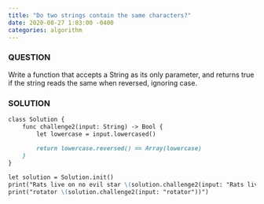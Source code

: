 ```yaml
---
title: "Do two strings contain the same characters?"
date: 2020-08-27 1:03:00 -0400
categories: algorithm
---
```


### QUESTION
Write a function that accepts a String as its only parameter, and returns true if the string reads the same when reversed, ignoring case.

### SOLUTION
```markdown
class Solution {
    func challenge2(input: String) -> Bool {
        let lowercase = input.lowercased()
 
        return lowercase.reversed() == Array(lowercase)
    }
}

let solution = Solution.init()
print("Rats live on no evil star \(solution.challenge2(input: "Rats live on no evil star"))")
print("rotator \(solution.challenge2(input: "rotator"))")
```

